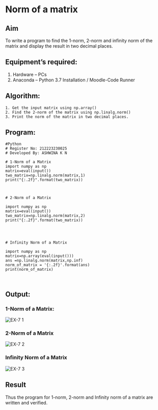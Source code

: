 # Norm of a matrix
## Aim
To write a program to find the 1-norm, 2-norm and infinity norm of the matrix and display the result in two decimal places.
## Equipment’s required:
1.	Hardware – PCs
2.	Anaconda – Python 3.7 Installation / Moodle-Code Runner
## Algorithm:
	1. Get the input matrix using np.array()   
    2. Find the 2-norm of the matrix using np.linalg.norm()
	3. Print the norm of the matrix in two decimal places.
## Program:
```
#Python
# Register No: 212223230025
# Developed By: ASHWINA K N

# 1-Norm of a Matrix
import numpy as np
matrix=eval(input())
two_matrix=np.linalg.norm(matrix,1)
print("{:.2f}".format(two_matrix))



# 2-Norm of a Matrix

import numpy as np
matrix=eval(input())
two_matrix=np.linalg.norm(matrix,2)
print("{:.2f}".format(two_matrix))




# Infinity Norm of a Matrix

import numpy as np
matrix=np.array(eval(input()))
ans =np.linalg.norm(matrix,np.inf)
norm_of_matrix = '{:.2f}'.format(ans)
print(norm_of_matrix)



```
## Output:
### 1-Norm of a Matrix:

![EX-7 1](https://github.com/Ashwinakn/Norm-of-a-matrix/assets/152128332/06f9c99d-2cb8-42c3-8d37-b345b82bbdd2)


### 2-Norm of a Matrix

![EX-7 2](https://github.com/Ashwinakn/Norm-of-a-matrix/assets/152128332/2f2dfe7a-34b0-4fbd-95d3-65af7b94f350)


### Infinity Norm of a Matrix

![EX-7 3](https://github.com/Ashwinakn/Norm-of-a-matrix/assets/152128332/628f4a0d-9c37-4a3c-acbe-01b629262671)


## Result
Thus the program for 1-norm, 2-norm and Infinity norm of a matrix are written and verified.
